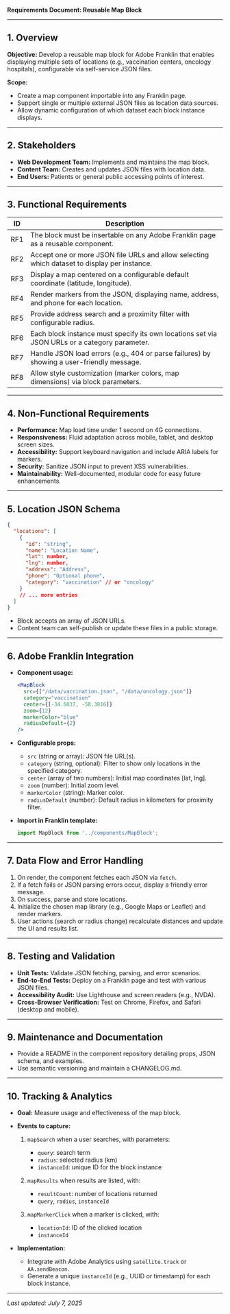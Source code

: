 **Requirements Document: Reusable Map Block**

---

## 1. Overview

**Objective:** Develop a reusable map block for Adobe Franklin that enables displaying multiple sets of locations (e.g., vaccination centers, oncology hospitals), configurable via self-service JSON files.

**Scope:**

* Create a map component importable into any Franklin page.
* Support single or multiple external JSON files as location data sources.
* Allow dynamic configuration of which dataset each block instance displays.

---

## 2. Stakeholders

* **Web Development Team:** Implements and maintains the map block.
* **Content Team:** Creates and updates JSON files with location data.
* **End Users:** Patients or general public accessing points of interest.

---

## 3. Functional Requirements

| ID  | Description                                                                                   |
| --- | --------------------------------------------------------------------------------------------- |
| RF1 | The block must be insertable on any Adobe Franklin page as a reusable component.              |
| RF2 | Accept one or more JSON file URLs and allow selecting which dataset to display per instance.  |
| RF3 | Display a map centered on a configurable default coordinate (latitude, longitude).            |
| RF4 | Render markers from the JSON, displaying name, address, and phone for each location.          |
| RF5 | Provide address search and a proximity filter with configurable radius.                       |
| RF6 | Each block instance must specify its own locations set via JSON URLs or a category parameter. |
| RF7 | Handle JSON load errors (e.g., 404 or parse failures) by showing a user-friendly message.     |
| RF8 | Allow style customization (marker colors, map dimensions) via block parameters.               |

---

## 4. Non-Functional Requirements

* **Performance:** Map load time under 1 second on 4G connections.
* **Responsiveness:** Fluid adaptation across mobile, tablet, and desktop screen sizes.
* **Accessibility:** Support keyboard navigation and include ARIA labels for markers.
* **Security:** Sanitize JSON input to prevent XSS vulnerabilities.
* **Maintainability:** Well-documented, modular code for easy future enhancements.

---

## 5. Location JSON Schema

```json
{
  "locations": [
    {
      "id": "string",
      "name": "Location Name",
      "lat": number,
      "lng": number,
      "address": "Address",
      "phone": "Optional phone",
      "category": "vaccination" // or "oncology"
    }
    // ... more entries
  ]
}
```

* Block accepts an array of JSON URLs.
* Content team can self-publish or update these files in a public storage.

---

## 6. Adobe Franklin Integration

* **Component usage:**

  ```jsx
  <MapBlock
    src={["/data/vaccination.json", "/data/oncology.json"]}
    category="vaccination"
    center={[-34.6037, -58.3816]}
    zoom={12}
    markerColor="blue"
    radiusDefault={2}
  />
  ```

* **Configurable props:**

  * `src` (string or array): JSON file URL(s).
  * `category` (string, optional): Filter to show only locations in the specified category.
  * `center` (array of two numbers): Initial map coordinates \[lat, lng].
  * `zoom` (number): Initial zoom level.
  * `markerColor` (string): Marker color.
  * `radiusDefault` (number): Default radius in kilometers for proximity filter.

* **Import in Franklin template:**

  ```jsx
  import MapBlock from '../components/MapBlock';
  ```

---

## 7. Data Flow and Error Handling

1. On render, the component fetches each JSON via `fetch`.
2. If a fetch fails or JSON parsing errors occur, display a friendly error message.
3. On success, parse and store locations.
4. Initialize the chosen map library (e.g., Google Maps or Leaflet) and render markers.
5. User actions (search or radius change) recalculate distances and update the UI and results list.

---

## 8. Testing and Validation

* **Unit Tests:** Validate JSON fetching, parsing, and error scenarios.
* **End-to-End Tests:** Deploy on a Franklin page and test with various JSON files.
* **Accessibility Audit:** Use Lighthouse and screen readers (e.g., NVDA).
* **Cross-Browser Verification:** Test on Chrome, Firefox, and Safari (desktop and mobile).

---

## 9. Maintenance and Documentation

* Provide a README in the component repository detailing props, JSON schema, and examples.
* Use semantic versioning and maintain a CHANGELOG.md.

---

## 10. Tracking & Analytics

* **Goal:** Measure usage and effectiveness of the map block.

* **Events to capture:**

  1. `mapSearch` when a user searches, with parameters:

     * `query`: search term
     * `radius`: selected radius (km)
     * `instanceId`: unique ID for the block instance
  2. `mapResults` when results are listed, with:

     * `resultCount`: number of locations returned
     * `query`, `radius`, `instanceId`
  3. `mapMarkerClick` when a marker is clicked, with:

     * `locationId`: ID of the clicked location
     * `instanceId`

* **Implementation:**

  * Integrate with Adobe Analytics using `satellite.track` or `AA.sendBeacon`.
  * Generate a unique `instanceId` (e.g., UUID or timestamp) for each block instance.

---

*Last updated: July 7, 2025*
